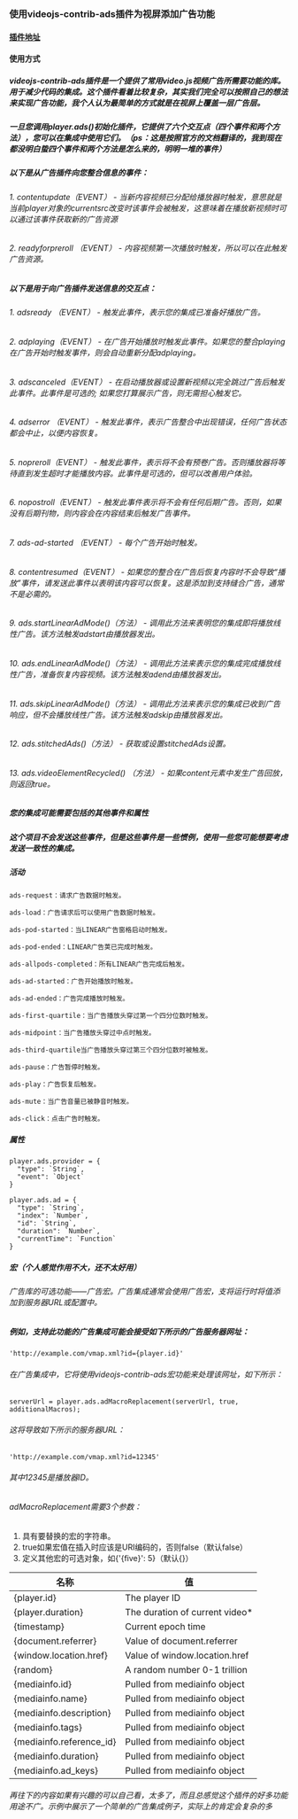 ### 使用videojs-contrib-ads插件为视屏添加广告功能
#### [插件地址](https://github.com/videojs/videojs-contrib-ads)

#### 使用方式
##### videojs-contrib-ads插件是一个提供了常用video.js视频广告所需要功能的库。用于减少代码的集成。这个插件看着比较复杂，其实我们完全可以按照自己的想法来实现广告功能，我个人认为最简单的方式就是在视屏上覆盖一层广告层。

##### 一旦您调用player.ads()初始化插件，它提供了六个交互点（四个事件和两个方法），您可以在集成中使用它们。（ps：这是按照官方的文档翻译的，我到现在都没明白蛰四个事件和两个方法是怎么来的，明明一堆的事件）

##### 以下是从广告插件向您整合信息的事件：

###### 1. contentupdate（EVENT） - 当新内容视频已分配给播放器时触发，意思就是当前player对象的currentsrc改变时该事件会被触发，这意味着在播放新视频时可以通过该事件获取新的广告资源
###### 2. readyforpreroll （EVENT） - 内容视频第一次播放时触发，所以可以在此触发广告资源。



##### 以下是用于向广告插件发送信息的交互点：

###### 1. adsready （EVENT） - 触发此事件，表示您的集成已准备好播放广告。
###### 2. adplaying（EVENT） - 在广告开始播放时触发此事件。如果您的整合playing在广告开始时触发事件，则会自动重新分配adplaying。
###### 3. adscanceled（EVENT） - 在启动播放器或设置新视频以完全跳过广告后触发此事件。此事件是可选的; 如果您打算展示广告，则无需担心触发它。
###### 4. adserror （EVENT） - 触发此事件，表示广告整合中出现错误，任何广告状态都会中止，以便内容恢复。
###### 5. nopreroll（EVENT） - 触发此事件，表示将不会有预卷广告。否则播放器将等待直到发生超时才能播放内容。此事件是可选的，但可以改善用户体验。
###### 6. nopostroll（EVENT） - 触发此事件表示将不会有任何后期广告。否则，如果没有后期刊物，则内容会在内容结束后触发广告事件。
###### 7. ads-ad-started （EVENT） - 每个广告开始时触发。
###### 8. contentresumed（EVENT） - 如果您的整合在广告后恢复内容时不会导致“播放”事件，请发送此事件以表明该内容可以恢复。这是添加到支持缝合广告，通常不是必需的。
###### 9. ads.startLinearAdMode()（方法） - 调用此方法来表明您的集成即将播放线性广告。该方法触发adstart由播放器发出。
###### 10. ads.endLinearAdMode()（方法） - 调用此方法来表示您的集成完成播放线性广告，准备恢复内容视频。该方法触发adend由播放器发出。
###### 11. ads.skipLinearAdMode()（方法） - 调用此方法来表示您的集成已收到广告响应，但不会播放线性广告。该方法触发adskip由播放器发出。
###### 12. ads.stitchedAds()（方法） - 获取或设置stitchedAds设置。
###### 13. ads.videoElementRecycled() （方法） - 如果content元素中发生广告回放，则返回true。

##### 您的集成可能需要包括的其他事件和属性

##### 这个项目不会发送这些事件，但是这些事件是一些惯例，使用一些您可能想要考虑发送一致性的集成。

##### 活动


```
ads-request：请求广告数据时触发。

ads-load：广告请求后可以使用广告数据时触发。

ads-pod-started：当LINEAR广告窗格启动时触发。

ads-pod-ended：LINEAR广告荚已完成时触发。

ads-allpods-completed：所有LINEAR广告完成后触发。

ads-ad-started：广告开始播放时触发。

ads-ad-ended：广告完成播放时触发。

ads-first-quartile：当广告播放头穿过第一个四分位数时触发。

ads-midpoint：当广告播放头穿过中点时触发。

ads-third-quartile当广告播放头穿过第三个四分位数时被触发。

ads-pause：广告暂停时触发。

ads-play：广告恢复后触发。

ads-mute：当广告音量已被静音时触发。

ads-click：点击广告时触发。
```


##### 属性


```
player.ads.provider = {
  "type": `String`,
  "event": `Object`
}

player.ads.ad = {
  "type": `String`,
  "index": `Number`,
  "id": `String`,
  "duration": `Number`,
  "currentTime": `Function`
}
```
##### 宏（个人感觉作用不大，还不太好用）

###### 广告库的可选功能——广告宏。广告集成通常会使用广告宏，支将运行时将值添加到服务器URL或配置中。

##### 例如，支持此功能的广告集成可能会接受如下所示的广告服务器网址：


```
'http://example.com/vmap.xml?id={player.id}'
```


###### 在广告集成中，它将使用videojs-contrib-ads宏功能来处理该网址，如下所示：


```
serverUrl = player.ads.adMacroReplacement(serverUrl, true, additionalMacros);
```


###### 这将导致如下所示的服务器URL：


```
'http://example.com/vmap.xml?id=12345'
```


###### 其中12345是播放器ID。

###### adMacroReplacement需要3个参数：

1. 具有要替换的宏的字符串。
2. true如果宏值在插入时应该是URI编码的，否则false（默认false）
3. 定义其他宏的可选对象，如{'{five}': 5}（默认{}）


名称 | 值
---|---
{player.id}	| The player ID
{player.duration} 	| 	The duration of current video*
{timestamp}		| Current epoch time
{document.referrer}	| 	Value of document.referrer
{window.location.href}	| 	Value of window.location.href
{random}	| 	A random number 0-1 trillion
{mediainfo.id}	| 	Pulled from mediainfo object
{mediainfo.name}	| 	Pulled from mediainfo object
{mediainfo.description}		| Pulled from mediainfo object
{mediainfo.tags}	| 	Pulled from mediainfo object
{mediainfo.reference_id}	| 	Pulled from mediainfo object
{mediainfo.duration}	| 	Pulled from mediainfo object
{mediainfo.ad_keys}		| Pulled from mediainfo object

###### 再往下的内容如果有兴趣的可以自己看，太多了，而且总感觉这个插件的好多功能用途不广。示例中展示了一个简单的广告集成例子，实际上的肯定会复杂的多